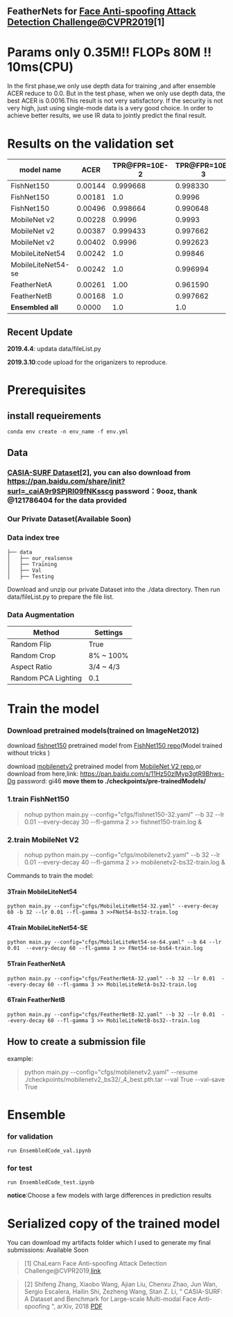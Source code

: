## FeatherNets for [Face Anti-spoofing Attack Detection Challenge@CVPR2019](https://competitions.codalab.org/competitions/20853#results)[1]

# Params only 0.35M!! FLOPs 80M !! 10ms(CPU)

In the first phase,we only use depth data for training ,and after ensemble ACER reduce to 0.0.
But in the test phase, when we only use depth data, the best ACER is 0.0016.This result is not very satisfactory. If the security is not very high, just using single-mode data is a very good choice. In order to achieve better results, we use IR data to jointly predict the final result.
# Results on the validation set

|model name | ACER|TPR@FPR=10E-2|TPR@FPR=10E-3|FP|FN|epoch|params|FLOPs|
| ------ | ------ | ------ | ------ | ------ | ------ | ------ | ------ | ------ |
|FishNet150| 0.00144|0.999668|0.998330|19|0|27|24.96M|6452.72M|
|FishNet150| 0.00181|1.0|0.9996|24|0|52|24.96M|6452.72M|
|FishNet150| 0.00496|0.998664|0.990648|48|8|16|24.96M|6452.72M|
|MobileNet v2|0.00228|0.9996|0.9993|28|1|5|2.23M|306.17M
|MobileNet v2|0.00387|0.999433|0.997662|49|1|6|2.23M|306.17M
|MobileNet v2|0.00402|0.9996|0.992623|51|1|7|2.23M|306.17M
|MobileLiteNet54|0.00242|1.0|0.99846|32|0|41|0.57M|270.91M|
|MobileLiteNet54-se|0.00242|1.0|0.996994|32|0|69|0.57M|270.91M|
|FeatherNetA|0.00261|1.00|0.961590|19|7|51|0.35M|79.99M|
|FeatherNetB|0.00168|1.0|0.997662|20|1|48|0.35M|83.05M|
|**Ensembled all**|0.0000|1.0|1.0|0|0|-|-|-|


## Recent Update

**2019.4.4**: updata data/fileList.py

**2019.3.10**:code upload for the origanizers to reproduce.

# Prerequisites

##  install requeirements
```
conda env create -n env_name -f env.yml
```

## Data


### [CASIA-SURF Dataset](https://arxiv.org/abs/1812.00408)[2], you can also download from https://pan.baidu.com/share/init?surl=_caiA9r9SPjRI09fNKsscg password：9ooz, thank @121786404 for the data provided


### Our Private Dataset(Available Soon)



### Data index tree
```
├── data
│   ├── our_realsense
│   ├── Training
│   ├── Val
│   ├── Testing
```
Download and unzip our private Dataset into the ./data directory. Then run data/fileList.py to prepare the file list.

### Data Augmentation

| Method | Settings |
| -----  | -------- |
| Random Flip | True |
| Random Crop | 8% ~ 100% |
| Aspect Ratio| 3/4 ~ 4/3 |
| Random PCA Lighting | 0.1 |


# Train the model

### Download pretrained models(trained on ImageNet2012)
download [fishnet150](https://pan.baidu.com/s/1uOEFsBHIdqpDLrbfCZJGUg) pretrained model from [FishNet150 repo](https://github.com/kevin-ssy/FishNet)(Model trained without tricks )

download [mobilenetv2](https://drive.google.com/open?id=1jlto6HRVD3ipNkAl1lNhDbkBp7HylaqR) pretrained model from [MobileNet V2 repo](https://github.com/tonylins/pytorch-mobilenet-v2),or download from here,link: https://pan.baidu.com/s/11Hz50zlMyp3gtR9Bhws-Dg password: gi46 
**move them to  ./checkpoints/pre-trainedModels/**


### 1.train FishNet150

> nohup python main.py --config="cfgs/fishnet150-32.yaml" --b 32 --lr 0.01 --every-decay 30 --fl-gamma 2 >> fishnet150-train.log &
###  2.train MobileNet V2

> nohup python main.py --config="cfgs/mobilenetv2.yaml" --b 32 --lr 0.01 --every-decay 40 --fl-gamma 2 >> mobilenetv2-bs32-train.log &

Commands to train the model:
####  3Train MobileLiteNet54
```
python main.py --config="cfgs/MobileLiteNet54-32.yaml" --every-decay 60 -b 32 --lr 0.01 --fl-gamma 3 >>FNet54-bs32-train.log
```
####  4Train MobileLiteNet54-SE
```
python main.py --config="cfgs/MobileLiteNet54-se-64.yaml" --b 64 --lr 0.01  --every-decay 60 --fl-gamma 3 >> FNet54-se-bs64-train.log
```
#### 5Train FeatherNetA
```
python main.py --config="cfgs/FeatherNetA-32.yaml" --b 32 --lr 0.01  --every-decay 60 --fl-gamma 3 >> MobileLiteNetA-bs32-train.log
```
#### 6Train FeatherNetB
```
python main.py --config="cfgs/FeatherNetB-32.yaml" --b 32 --lr 0.01  --every-decay 60 --fl-gamma 3 >> MobileLiteNetB-bs32--train.log

```


## How to create a  submission file
example:
> python main.py --config="cfgs/mobilenetv2.yaml" --resume ./checkpoints/mobilenetv2_bs32/_4_best.pth.tar --val True --val-save True


# Ensemble 

### for validation
```
run EnsembledCode_val.ipynb
```
### for test
```
run EnsembledCode_test.ipynb
```
**notice**:Choose a few models with large differences in prediction results

# Serialized copy of the trained model
You can download my artifacts folder which I used to generate my final submissions: Available Soon

>[1] ChaLearn Face Anti-spoofing Attack Detection Challenge@CVPR2019,[link](https://competitions.codalab.org/competitions/20853?secret_key=ff0e7c30-e244-4681-88e4-9eb5b41dd7f7)

>[2] Shifeng Zhang, Xiaobo Wang, Ajian Liu, Chenxu Zhao, Jun Wan, Sergio Escalera, Hailin Shi, Zezheng Wang, Stan Z. Li, " CASIA-SURF: A Dataset and Benchmark for Large-scale Multi-modal Face Anti-spoofing ", arXiv, 2018 [PDF](https://arxiv.org/abs/1812.00408)
